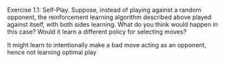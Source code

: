 Exercise 1.1: Self-Play.  Suppose, instead of playing against a random opponent, the reinforcement learning algorithm described above played against itself, with both sides learning. What do you think would happen in this case? Would it learn a different policy for selecting moves?

It might learn to intentionally make a bad move acting as an opponent, hence not learning optimal play
